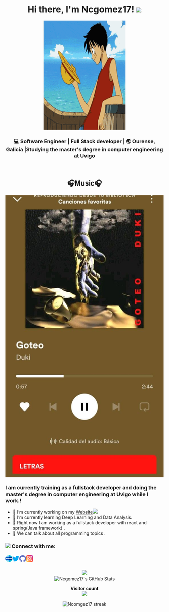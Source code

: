 <div align="center">
  <h1> 
    Hi there, I'm Ncgomez17!<a href="https://ncgomez17.github.io/PersonalPage/"></a> <img src="https://media.giphy.com/media/hvRJCLFzcasrR4ia7z/giphy.gif" width="3px"></h1>
</div> 

<p align="center">
  <img width="260" height="346" src="https://raw.githubusercontent.com/ncgomez17/ncgomez17/master/one_piece.gif">
</p>

<div align="center">
<h3> 💻 Software Engineer | Full Stack developer | 🌏 Ourense, Galicia |Studying the master's degree in computer engineering at Uvigo </h3> 
</div>
</br>
<h2 align="center">🎧Music🎧</h2> <!--- Level 2 Heading to align contents -->
<p align="center">
  <!-- Enlace a la cuenta de Spotify -->
  <a href="https://open.spotify.com/user/nico9cid" align="center">
    <!-- Imag![spoti](https://github.com/user-attachments/assets/a454351a-d0b6-40a2-8c15-80801a11a2ee)
en JPEG estática de tu perfil o lo que quieras mostrar -->
    <img src="https://github.com/ncgomez17/ncgomez17/raw/master/spoti.jpg" align="center" alt="Spotify Profile or Currently Playing"/>
  </a>
</p>


### I am currently training as a fullstack developer and doing the master's degree in computer engineering at Uvigo while I work.!
 - 🔭 I’m currently working on my [Website](https://ncgomez17.github.io/PersonalPage/)<img src="https://media.giphy.com/media/WUlplcMpOCEmTGBtBW/giphy.gif" width="50">
  - 🌱 I’m currently learning Deep Learning and Data Analysis.
  - 💬 Right now I am working as a fullstack developer with react and spring(Java framework) .
  - 💬 We can talk about all programming topics .

### <img height="30" src="https://media.giphy.com/media/WUlplcMpOCEmTGBtBW/giphy.gif"/> Connect with me:

[<img align="left" alt="ncgomez17" width="22px" src="https://raw.githubusercontent.com/ncgomez17/ncgomez17/master/web.svg" />][website]
[<img align="left" alt="ncgomez17 | Twitter" width="22px" src="https://raw.githubusercontent.com/ncgomez17/ncgomez17/master/twitter.svg" />][twitter]
[<img align="left" alt="ncgomez17 | Github" width="22px" src="https://raw.githubusercontent.com/ncgomez17/ncgomez17/master/github.svg" />][github]
[<img align="left" alt="ncgomez17 | Instagram" width="22px" src="https://raw.githubusercontent.com/ncgomez17/ncgomez17/master/instagram.svg" />][instagram]
<br />
<br />
</p>

<div align="center">
  <img src="https://github-readme-stats.vercel.app/api/top-langs/?username=ncgomez17&layout=compact&langs_count=10" />
</div>
<div align="center">
<img src="https://github-readme-stats.vercel.app/api?username=ncgomez17&&show_icons=true&theme=radical&line_height=27&v=5" alt="Ncgomez17's GitHub Stats" />
</div>
<p align="center"> 
  <b>Visitor count</b><br>
  <img src="https://profile-counter.glitch.me/ncgomez17/count.svg" />
</p>

<div align="center">
  <img title="Ncomgez17 streak" alt="Ncomgez17 streak" src="https://github-readme-streak-stats.herokuapp.com/?user=ncgomez17&theme=black-ice&hide_border=true&stroke=0000&background=060A0CD0"/>
</div>

#


[website]: https://ncgomez17.github.io/PersonalPage/
[twitter]: https://twitter.com/niquinho_cid
[github]: https://github.com/ncgomez17
[instagram]: https://www.instagram.com/nico_9cid/

<!--
**ncgomez17/ncgomez17** is a ✨ _special_ ✨ repository because its `README.md` (this file) appears on your GitHub profile.

Here are some ideas to get you started:

- 🔭 I’m currently working on ...
- 🌱 I’m currently learning ...
- 👯 I’m looking to collaborate on ...
- 🤔 I’m looking for help with ...
- 💬 Ask me about ...
- 📫 How to reach me: ...
- 😄 Pronouns: ...
- ⚡ Fun fact: ...
-->
